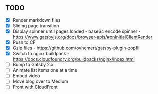 ## TODO

- [x] Render markdown files
- [x] Sliding page transition
- [x] Display spinner until pages loaded
      - base64 encode spinner
      - https://www.gatsbyjs.org/docs/browser-apis/#onInitialClientRender
- [x] Push to CF
- [x] Gzip files
      - https://github.com/ovhemert/gatsby-plugin-zopfli
- [x] Switch to nginx buildpack
      - https://docs.cloudfoundry.org/buildpacks/nginx/index.html
- [ ] Bump to Gatsby 2.x
- [ ] Animate list items one at a time
- [ ] Embed video
- [ ] Move blog over to Medium
- [ ] Front with CloudFront
